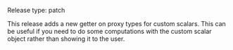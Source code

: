 Release type: patch

This release adds a new getter on proxy types
for custom scalars. This can be useful if you need to do some computations
with the custom scalar object rather than showing it to the user.
